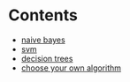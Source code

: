 # Contents 

- [naive bayes](naive_bayes.md)  
- [svm](svm.md)
- [decision trees](decision_trees.md)
- [choose your own algorithm](cyoa.md)
